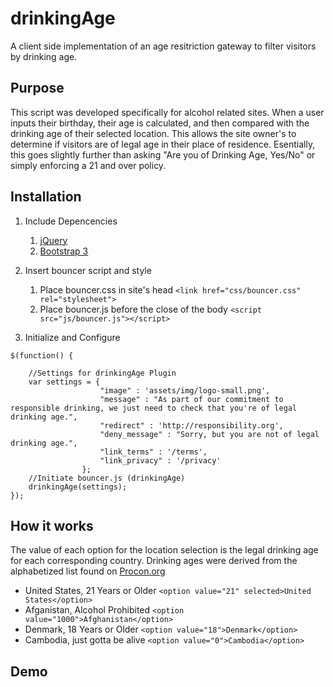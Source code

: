 # drinkingAge
A client side implementation of an age resitriction gateway to filter visitors by drinking age. 

## Purpose
This script was developed specifically for alcohol related sites. When a user inputs their birthday, their age is calculated, and then compared with the drinking age of their selected location. This allows the site owner's to determine if visitors are of legal age in their place of residence.
Esentially, this goes slightly further than asking "Are you of Drinking Age, Yes/No" or simply enforcing a 21 and over policy.


## Installation
1. Include Depencencies
   1. [jQuery](https://jquery.com/download/)
   2. [Bootstrap 3](http://getbootstrap.com/getting-started/)

2. Insert bouncer script and style 
   1. Place bouncer.css in site's head `<link href="css/bouncer.css" rel="stylesheet">`
   2. Place bouncer.js before the close of the body `<script src="js/bouncer.js"></script>`

3. Initialize and Configure
```
$(function() {

	//Settings for drinkingAge Plugin
	var settings = {
					"image"	: 'assets/img/logo-small.png',
					"message" : "As part of our commitment to responsible drinking, we just need to check that you're of legal drinking age.",
					"redirect" : 'http://responsibility.org',
					"deny_message" : "Sorry, but you are not of legal drinking age.",
					"link_terms" : '/terms',
					"link_privacy" : '/privacy'
				};
	//Initiate bouncer.js (drinkingAge)
	drinkingAge(settings);
});
```


## How it works
The value of each option for the location selection is the legal drinking age for each corresponding country.
Drinking ages were derived from the alphabetized list found on  [Procon.org](http://drinkingage.procon.org/view.resource.php?resourceID=004294)

* United States, 21 Years or Older `<option value="21" selected>United States</option>`
* Afganistan, Alcohol Prohibited `<option value="1000">Afghanistan</option>`
* Denmark, 18 Years or Older `<option value="18">Denmark</option>`
* Cambodia, just gotta be alive `<option value="0">Cambodia</option>`



## Demo
